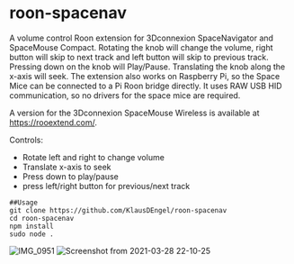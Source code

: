 # roon-spacenav
A volume control Roon extension for 3Dconnexion SpaceNavigator and SpaceMouse Compact. Rotating the knob will change the volume, right button will skip to next track and left button will skip to previous track. Pressing down on the knob will Play/Pause. Translating the knob along the x-axis will seek. The extension also works on Raspberry Pi, so the Space Mice can be connected to a Pi Roon bridge directly. It uses RAW USB HID communication, so no drivers for the space mice are required.

A version for the 3Dconnexion SpaceMouse Wireless is available at https://rooextend.com/.

Controls:
- Rotate left and right to change volume
- Translate x-axis to seek
- Press down to play/pause
- press left/right button for previous/next track 

```
##Usage
git clone https://github.com/KlausDEngel/roon-spacenav
cd roon-spacenav
npm install
sudo node .
```

![IMG_0951](https://user-images.githubusercontent.com/81231318/112766515-84fe4700-9012-11eb-8191-0868e71a81c6.jpg)
![Screenshot from 2021-03-28 22-10-25](https://user-images.githubusercontent.com/81231318/112766548-95162680-9012-11eb-9651-d4067045e072.png)

